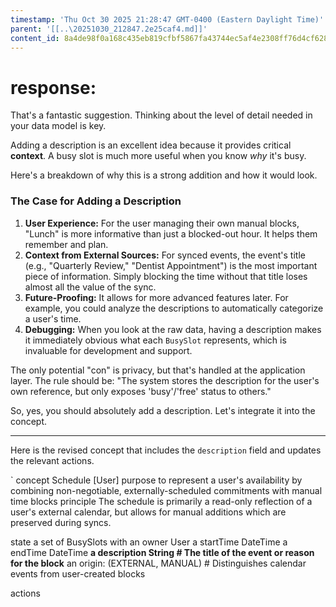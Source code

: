 ```yaml
---
timestamp: 'Thu Oct 30 2025 21:28:47 GMT-0400 (Eastern Daylight Time)'
parent: '[[..\20251030_212847.2e25caf4.md]]'
content_id: 8a4de98f0a168c435eb819cfbf5867fa43744ec5af4e2308ff76d4cf628a10c4
---
```


# response:

That's a fantastic suggestion. Thinking about the level of detail needed in your data model is key.

Adding a description is an excellent idea because it provides critical **context**. A busy slot is much more useful when you know *why* it's busy.

Here's a breakdown of why this is a strong addition and how it would look.

### The Case for Adding a Description

1. **User Experience:** For the user managing their own manual blocks, "Lunch" is more informative than just a blocked-out hour. It helps them remember and plan.
2. **Context from External Sources:** For synced events, the event's title (e.g., "Quarterly Review," "Dentist Appointment") is the most important piece of information. Simply blocking the time without that title loses almost all the value of the sync.
3. **Future-Proofing:** It allows for more advanced features later. For example, you could analyze the descriptions to automatically categorize a user's time.
4. **Debugging:** When you look at the raw data, having a description makes it immediately obvious what each `BusySlot` represents, which is invaluable for development and support.

The only potential "con" is privacy, but that's handled at the application layer. The rule should be: "The system stores the description for the user's own reference, but only exposes 'busy'/'free' status to others."

So, yes, you should absolutely add a description. Let's integrate it into the concept.

***

Here is the revised concept that includes the `description` field and updates the relevant actions.

\`
concept Schedule \[User]
purpose to represent a user's availability by combining non-negotiable, externally-scheduled commitments with manual time blocks
principle The schedule is primarily a read-only reflection of a user's external calendar, but allows for manual additions which are preserved during syncs.

state
a set of BusySlots with
an owner User
a startTime DateTime
a endTime DateTime
**a description String # The title of the event or reason for the block**
an origin: (EXTERNAL, MANUAL) # Distinguishes calendar events from user-created blocks

actions
